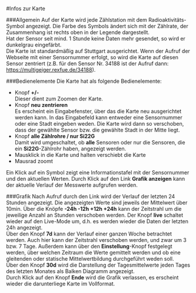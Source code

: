 #Infos zur Karte


###Allgemein
Auf der Karte wird jede Zählstation mit dem Radioaktivitäts-Symbol angezeigt. Die Farbe des Symbols ändert sich mit der Zählrate, der Zusammenhang ist rechts oben in der Legende dargestellt.  
Hat der Sensor seit mind. 1 Stunde keine Daten mehr gesendet, so wird er dunkelgrau eingefärbt.  
Die Karte ist standardmäßig auf Stuttgart ausgerichtet. Wenn der Aufruf der Webseite mit einer Sensornummer erfolgt, so wird die Karte auf diesen Sensor zentriert (z.B. für den Sensor Nr. 34188 ist der Aufruf dann: <https://multigeiger.rexfue.de/34188>). 
 
###Bedienelemente
Die Karte hat als folgende Bedienelemente:  

* Knopf **+/-**  
Dieser dient zum Zoomen der Karte.
* Knopf **neu zentrieren**  
Es erscheint ein Eingabefenster, über das die Karte neu ausgerichtet werden kann. In das Eingabefeld kann entweder eine Sensornummer oder eine Stadt eingeben weden. Die Karte wird dann so verschoben, dass der gewählte Sensor bzw. die gewählte Stadt in der Mitte liegt.
* Knopf **alle Zählrohre / nur Si22G**  
Damit wird umgeschaltet, ob **alle** Sensoren oder nur die Sensoren, die ein **Si22G**-Zählrohr haben, angezeigt werden.
* Mausklick in die Karte und halten verschiebt die Karte
* Mausrad zoomt

Ein Klick auf ein Symbol zeigt eine Informationstafel mit der Sensornummer und den aktuellen Werten. Durch Klick auf den Link **Grafik anzeigen** kann der aktuelle Verlauf der Messwerte aufgrufen werden.

###Grafik
Nach Aufruf durch den Link wird der Verlauf der letzten 24 Stunden angezeigt. Die angezeigten Werte sind jeweils der Mittelwert über 10min. Über die Knöpfe **-24h -12h +12h +24h** kann der Zeitstrahl um die jeweilige Anzahl an Stunden verschoben werden. Der Knopf **live** schaltet wieder auf den Live-Mode um, d.h. es werden wieder die Daten der letzten 24h angezeigt.  
Über den Knopf **7d** kann der Verlauf einer ganzen Woche betrachtet werden. Auch hier kann der Zeitstrahl verschoben werden, und zwar um 3 bzw. 7 Tage. Außerdem kann über den **Einstellung**-Knopf festgelegt werden, über welchen Zeitraum die Werte gemittelt werden und ob eine gleitenden oder statische Mittelwertbildung durchgeführt weden soll.  
Über den Knopf **30d** wird die Darstellung der Tagesmittelwerte jeden Tages des letzten Monates als Balken Diagramm angezeigt.  
Durch Klick auf den Knopf **Ende** wird die Grafik verlassen, es erscheint wieder die darunterliege Karte im Vollformat.





